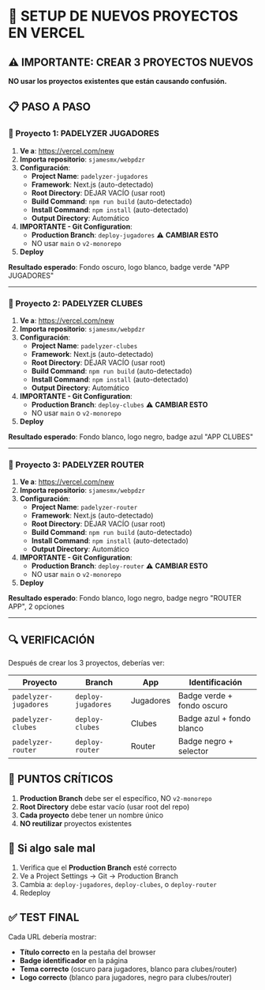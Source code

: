 # 🚀 SETUP DE NUEVOS PROYECTOS EN VERCEL

## ⚠️ IMPORTANTE: CREAR 3 PROYECTOS NUEVOS

**NO usar los proyectos existentes que están causando confusión.**

## 📋 PASO A PASO

### 🎾 Proyecto 1: PADELYZER JUGADORES

1. **Ve a**: https://vercel.com/new
2. **Importa repositorio**: `sjamesmx/webpdzr`
3. **Configuración**:
   - **Project Name**: `padelyzer-jugadores`
   - **Framework**: Next.js (auto-detectado)
   - **Root Directory**: DEJAR VACÍO (usar root)
   - **Build Command**: `npm run build` (auto-detectado)
   - **Install Command**: `npm install` (auto-detectado)
   - **Output Directory**: Automático
4. **IMPORTANTE - Git Configuration**:
   - **Production Branch**: `deploy-jugadores` ⚠️ **CAMBIAR ESTO**
   - NO usar `main` o `v2-monorepo`
5. **Deploy**

**Resultado esperado**: Fondo oscuro, logo blanco, badge verde "APP JUGADORES"

---

### 🏢 Proyecto 2: PADELYZER CLUBES

1. **Ve a**: https://vercel.com/new
2. **Importa repositorio**: `sjamesmx/webpdzr`
3. **Configuración**:
   - **Project Name**: `padelyzer-clubes`
   - **Framework**: Next.js (auto-detectado)
   - **Root Directory**: DEJAR VACÍO (usar root)
   - **Build Command**: `npm run build` (auto-detectado)
   - **Install Command**: `npm install` (auto-detectado)
   - **Output Directory**: Automático
4. **IMPORTANTE - Git Configuration**:
   - **Production Branch**: `deploy-clubes` ⚠️ **CAMBIAR ESTO**
   - NO usar `main` o `v2-monorepo`
5. **Deploy**

**Resultado esperado**: Fondo blanco, logo negro, badge azul "APP CLUBES"

---

### 🔀 Proyecto 3: PADELYZER ROUTER

1. **Ve a**: https://vercel.com/new
2. **Importa repositorio**: `sjamesmx/webpdzr`
3. **Configuración**:
   - **Project Name**: `padelyzer-router`
   - **Framework**: Next.js (auto-detectado)
   - **Root Directory**: DEJAR VACÍO (usar root)
   - **Build Command**: `npm run build` (auto-detectado)
   - **Install Command**: `npm install` (auto-detectado)
   - **Output Directory**: Automático
4. **IMPORTANTE - Git Configuration**:
   - **Production Branch**: `deploy-router` ⚠️ **CAMBIAR ESTO**
   - NO usar `main` o `v2-monorepo`
5. **Deploy**

**Resultado esperado**: Fondo blanco, logo negro, badge negro "ROUTER APP", 2 opciones

---

## 🔍 VERIFICACIÓN

Después de crear los 3 proyectos, deberías ver:

| Proyecto | Branch | App | Identificación |
|----------|--------|-----|----------------|
| `padelyzer-jugadores` | `deploy-jugadores` | Jugadores | Badge verde + fondo oscuro |
| `padelyzer-clubes` | `deploy-clubes` | Clubes | Badge azul + fondo blanco |
| `padelyzer-router` | `deploy-router` | Router | Badge negro + selector |

## 🚨 PUNTOS CRÍTICOS

1. **Production Branch** debe ser el específico, NO `v2-monorepo`
2. **Root Directory** debe estar vacío (usar root del repo)
3. **Cada proyecto** debe tener un nombre único
4. **NO reutilizar** proyectos existentes

## 🔧 Si algo sale mal

1. Verifica que el **Production Branch** esté correcto
2. Ve a Project Settings → Git → Production Branch
3. Cambia a: `deploy-jugadores`, `deploy-clubes`, o `deploy-router`
4. Redeploy

## ✅ TEST FINAL

Cada URL debería mostrar:
- **Título correcto** en la pestaña del browser
- **Badge identificador** en la página
- **Tema correcto** (oscuro para jugadores, blanco para clubes/router)
- **Logo correcto** (blanco para jugadores, negro para clubes/router)